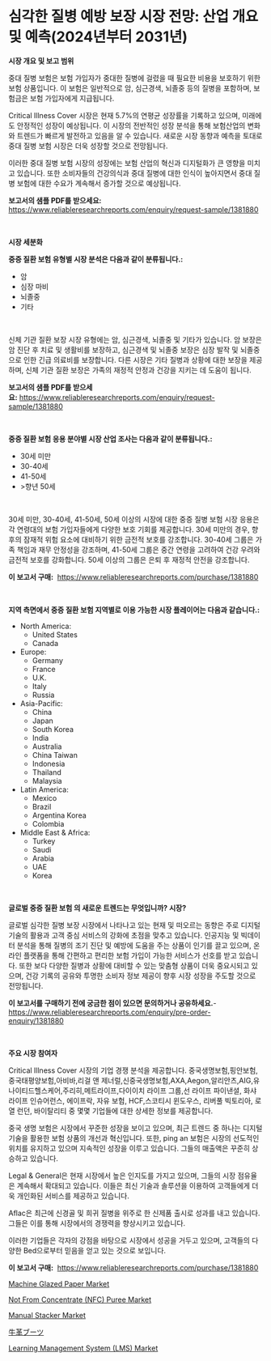 <p><h1>심각한 질병 예방 보장 시장 전망: 산업 개요 및 예측(2024년부터 2031년)</h1></p><p><strong>시장 개요 및 보고 범위</strong></p>
<p><p>중대 질병 보험은 보험 가입자가 중대한 질병에 걸렸을 때 필요한 비용을 보호하기 위한 보험 상품입니다. 이 보험은 일반적으로 암, 심근경색, 뇌졸중 등의 질병을 포함하며, 보험금은 보험 가입자에게 지급됩니다.</p><p>Critical Illness Cover 시장은 현재 5.7%의 연평균 성장률을 기록하고 있으며, 미래에도 안정적인 성장이 예상됩니다. 이 시장의 전반적인 성장 분석을 통해 보험산업의 변화와 트렌드가 빠르게 발전하고 있음을 알 수 있습니다. 새로운 시장 동향과 예측을 토대로 중대 질병 보험 시장은 더욱 성장할 것으로 전망됩니다.</p><p>이러한 중대 질병 보험 시장의 성장에는 보험 산업의 혁신과 디지털화가 큰 영향을 미치고 있습니다. 또한 소비자들의 건강의식과 중대 질병에 대한 인식이 높아지면서 중대 질병 보험에 대한 수요가 계속해서 증가할 것으로 예상됩니다.</p></p>
<p><strong>보고서의 샘플 PDF를 받으세요:</strong> <a href="https://www.reliableresearchreports.com/enquiry/request-sample/1381880">https://www.reliableresearchreports.com/enquiry/request-sample/1381880</a></p>
<p>&nbsp;</p>
<p><strong>시장 세분화</strong></p>
<p><strong>중증 질환 보험 유형별 시장 분석은 다음과 같이 분류됩니다.:</strong></p>
<p><ul><li>암</li><li>심장 마비</li><li>뇌졸중</li><li>기타</li></ul></p>
<p>&nbsp;</p>
<p><p>신체 기관 질환 보장 시장 유형에는 암, 심근경색, 뇌졸중 및 기타가 있습니다. 암 보장은 암 진단 후 치료 및 생활비를 보장하고, 심근경색 및 뇌졸중 보장은 심장 발작 및 뇌졸중으로 인한 긴급 의료비를 보장합니다. 다른 시장은 기타 질병과 상황에 대한 보장을 제공하며, 신체 기관 질환 보장은 가족의 재정적 안정과 건강을 지키는 데 도움이 됩니다.</p></p>
<p><strong>보고서의 샘플 PDF를 받으세요:</strong>&nbsp;<a href="https://www.reliableresearchreports.com/enquiry/request-sample/1381880">https://www.reliableresearchreports.com/enquiry/request-sample/1381880</a></p>
<p>&nbsp;</p>
<p><strong> 중증 질환 보험 응용 분야별 시장 산업 조사는 다음과 같이 분류됩니다.:</strong></p>
<p><ul><li>30세 미만</li><li>30-40세</li><li>41-50세</li><li>>향년 50세</li></ul></p>
<p>&nbsp;</p>
<p><p>30세 미만, 30-40세, 41-50세, 50세 이상의 시장에 대한 중증 질병 보험 시장 응용은 각 연령대의 보험 가입자들에게 다양한 보호 기회를 제공합니다. 30세 미만의 경우, 향후의 잠재적 위험 요소에 대비하기 위한 금전적 보호를 강조합니다. 30-40세 그룹은 가족 책임과 재무 안정성을 강조하며, 41-50세 그룹은 중간 연령을 고려하여 건강 우려와 금전적 보호를 강화합니다. 50세 이상의 그룹은 은퇴 후 재정적 안전을 강조합니다.</p></p>
<p><strong>이 보고서 구매:</strong>&nbsp; <a href="https://www.reliableresearchreports.com/purchase/1381880">https://www.reliableresearchreports.com/purchase/1381880</a></p>
<p>&nbsp;</p>
<p><strong>지역 측면에서 중증 질환 보험 지역별로 이용 가능한 시장 플레이어는 다음과 같습니다.:</strong></p>
<p><ul>
    <li>
        North America:
        <ul>
            <li>United States</li>
            <li>Canada</li>
        </ul>
    </li>
    <li>
        Europe:
        <ul>
            <li>Germany</li>
            <li>France</li>
            <li>U.K.</li>
            <li>Italy</li>
            <li>Russia</li>
        </ul>
    </li>
    <li>
        Asia-Pacific:
        <ul>
            <li>China</li>
            <li>Japan</li>
            <li>South Korea</li>
            <li>India</li>
            <li>Australia</li>
            <li>China Taiwan</li>
            <li>Indonesia</li>
            <li>Thailand</li>
            <li>Malaysia</li>
        </ul>
    </li>
    <li>
        Latin America:
        <ul>
            <li>Mexico</li>
            <li>Brazil</li>
            <li>Argentina Korea</li>
            <li>Colombia</li>
        </ul>
    </li>
    <li>
        Middle East & Africa:
        <ul>
            <li>Turkey</li>
            <li>Saudi</li>
            <li>Arabia</li>
            <li>UAE</li>
            <li>Korea</li>
        </ul>
    </li>
    </ul></p>
<p>&nbsp;</p>
<p><strong>글로벌 중증 질환 보험 의 새로운 트렌드는 무엇입니까? 시장?</strong></p>
<p><p>글로벌 심각한 질병 보장 시장에서 나타나고 있는 현재 및 떠오르는 동향은 주로 디지털 기술의 활용과 고객 중심 서비스의 강화에 초점을 맞추고 있습니다. 인공지능 및 빅데이터 분석을 통해 질병의 조기 진단 및 예방에 도움을 주는 상품이 인기를 끌고 있으며, 온라인 플랫폼을 통해 간편하고 편리한 보험 가입이 가능한 서비스가 선호를 받고 있습니다. 또한 보다 다양한 질병과 상황에 대비할 수 있는 맞춤형 상품이 더욱 중요시되고 있으며, 건강 기록의 공유와 투명한 소비자 정보 제공이 향후 시장 성장을 주도할 것으로 전망됩니다.</p></p>
<p><strong>이 보고서를 구매하기 전에 궁금한 점이 있으면 문의하거나 공유하세요.</strong>- <a href="https://www.reliableresearchreports.com/enquiry/pre-order-enquiry/1381880">https://www.reliableresearchreports.com/enquiry/pre-order-enquiry/1381880</a></p>
<p>&nbsp;</p>
<p><strong>주요 시장 참여자</strong></p>
<p><p>Critical Illness Cover 시장의 기업 경쟁 분석을 제공합니다. 중국생명보험,핑안보험,중국태평양보험,아비바,리걸 앤 제너럴,신중국생명보험,AXA,Aegon,알리안츠,AIG,유나이티드헬스케어,주리히,메트라이프,다이이치 라이프 그룹,선 라이프 파이낸셜, 화샤 라이프 인슈어런스, 에이프락, 자유 보험, HCF,스코티시 윈도우스, 리버풀 빅토리아, 로열 런던, 바이탈리티 중 몇몇 기업들에 대한 상세한 정보를 제공합니다. </p><p>중국 생명 보험은 시장에서 꾸준한 성장을 보이고 있으며, 최근 트렌드 중 하나는 디지털 기술을 활용한 보험 상품의 개선과 혁신입니다. 또한, ping an 보험은 시장의 선도적인 위치를 유지하고 있으며 지속적인 성장을 이루고 있습니다. 그들의 매출액은 꾸준히 상승하고 있습니다. </p><p>Legal & General은 현재 시장에서 높은 인지도를 가지고 있으며, 그들의 시장 점유율은 계속해서 확대되고 있습니다. 이들은 최신 기술과 솔루션을 이용하여 고객들에게 더욱 개인화된 서비스를 제공하고 있습니다. </p><p>Aflac은 최근에 신경골 및 희귀 질병을 위주로 한 신제품 출시로 성과를 내고 있습니다. 그들은 이를 통해 시장에서의 경쟁력을 향상시키고 있습니다. </p><p>이러한 기업들은 각자의 강점을 바탕으로 시장에서 성공을 거두고 있으며, 고객들의 다양한 Bed으로부터 믿음을 얻고 있는 것으로 보입니다.</p></p>
<p><strong>이 보고서 구매:</strong>&nbsp;&nbsp;<a href="https://www.reliableresearchreports.com/purchase/1381880">https://www.reliableresearchreports.com/purchase/1381880</a></p>
<p><p><a href="https://woozy-pyroraptor-a1f.notion.site/Machine-Glazed-Paper-Market-Dynamics-2024-2031-Also-about-Its-Market-Trends-Projections-and-Oppor-198987bbe958417ea8744814ed8fe74c">Machine Glazed Paper Market</a></p><p><a href="https://www.linkedin.com/pulse/from-concentrate-nfc-puree-market-size-reflecting-forecast-dz7ge?trackingId=hZdNmeX7AD%2BNoB4hqvUNdw%3D%3D">Not From Concentrate (NFC) Puree Market</a></p><p><a href="https://view.publitas.com/reportprime-1/manual-stacker-market-research-report-provides-critical-insights-that-can-help-shape-business-development-and-investment-strategies/">Manual Stacker Market</a></p><p><a href="https://github.com/zoetazuur/Market-Research-Report-List-1/blob/main/900249513057.md">牛革ブーツ</a></p><p><a href="https://www.linkedin.com/pulse/decoding-learning-management-system-lms-market-deep-dive-di4pe?trackingId=Ciokrv3bjjRKyM8M5A6giw%3D%3D">Learning Management System (LMS) Market</a></p></p>
